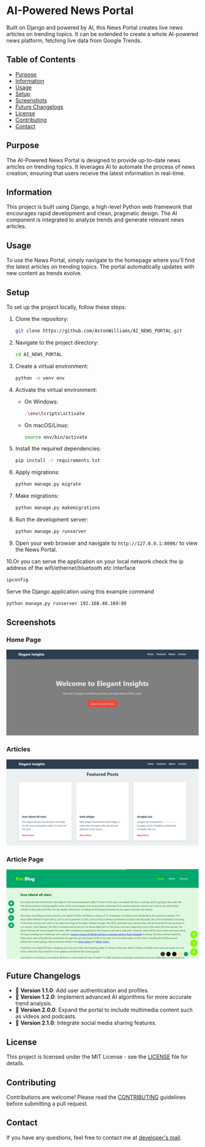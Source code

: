 
# AI-Powered News Portal

Built on Django and powered by AI, this News Portal creates live news articles on trending topics. It can be extended to create a whole AI-powered news platform, fetching live data from Google Trends.

## Table of Contents
- [Purpose](#purpose)
- [Information](#information)
- [Usage](#usage)
- [Setup](#setup)
- [Screenshots](#screenshots)
- [Future Changelogs](#future-changelogs)
- [License](#license)
- [Contributing](#contributing)
- [Contact](#contact)

## Purpose
The AI-Powered News Portal is designed to provide up-to-date news articles on trending topics. It leverages AI to automate the process of news creation, ensuring that users receive the latest information in real-time.

## Information
This project is built using Django, a high-level Python web framework that encourages rapid development and clean, pragmatic design. The AI component is integrated to analyze trends and generate relevant news articles.

## Usage
To use the News Portal, simply navigate to the homepage where you'll find the latest articles on trending topics. The portal automatically updates with new content as trends evolve.

## Setup
To set up the project locally, follow these steps:

1. Clone the repository:
   ```bash
   git clone https://github.com/AstonWilliams/AI_NEWS_PORTAL.git
   ```

2. Navigate to the project directory:
   ```bash
   cd AI_NEWS_PORTAL
   ```

3. Create a virtual environment:
   ```bash
   python -m venv env
   ```

4. Activate the virtual environment:
   - On Windows:
     ```bash
     .\env\Scripts\activate
     ```
   - On macOS/Linux:
     ```bash
     source env/bin/activate
     ```

5. Install the required dependencies:
   ```bash
   pip install -r requirements.txt
   ```

6. Apply migrations:
   ```bash
   python manage.py migrate
   ```

7. Make migrations:
   ```bash
   python manage.py makemigrations
   ```

8. Run the development server:
   ```bash
   python manage.py runserver
   ```

9. Open your web browser and navigate to `http://127.0.0.1:8000/` to view the News Portal.

10.Or you can serve the application on your local network
check the ip address of the wifi/ethernet/bluetooth etc interface
```bash
ipconfig
```
Serve the Django application using this example command
   ```bash
   python manage.py runserver 192.168.48.169:80
   ```


## Screenshots

### Home Page
![Home Page Screenshot](Srcs/Home.png)

### Articles
![VS Code Screenshot](Srcs/Articles.png)

### Article Page
![Article Page Screenshot](Srcs/article-page.png)


## Future Changelogs
- 🎯 **Version 1.1.0**: Add user authentication and profiles.
- 🎯 **Version 1.2.0**: Implement advanced AI algorithms for more accurate trend analysis.
- 🎯 **Version 2.0.0**: Expand the portal to include multimedia content such as videos and podcasts.
- 🎯 **Version 2.1.0**: Integrate social media sharing features.

## License
This project is licensed under the MIT License - see the [LICENSE](LICENSE) file for details.

## Contributing
Contributions are welcome! Please read the [CONTRIBUTING](CONTRIBUTING.md) guidelines before submitting a pull request.

## Contact
If you have any questions, feel free to contact me at [developer's mail](mailto:a91060705@gmail.com).
